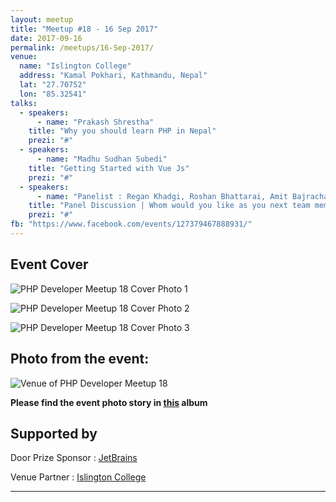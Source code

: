 ```yaml
---
layout: meetup
title: "Meetup #18 - 16 Sep 2017"
date: 2017-09-16
permalink: /meetups/16-Sep-2017/
venue:
  name: "Islington College"
  address: "Kamal Pokhari, Kathmandu, Nepal"
  lat: "27.70752"
  lon: "85.32541"
talks:
  - speakers:
      - name: "Prakash Shrestha"
    title: "Why you should learn PHP in Nepal"
    prezi: "#"
  - speakers:
      - name: "Madhu Sudhan Subedi"
    title: "Getting Started with Vue Js"
    prezi: "#"
  - speakers:
      - name: "Panelist : Regan Khadgi, Roshan Bhattarai, Amit Bajracharya | Moderator : Damodar Lohani"
    title: "Panel Discussion | Whom would you like as you next team member?"
    prezi: "#" 
fb: "https://www.facebook.com/events/127379467888931/"
---
```



## Event Cover

![PHP Developer Meetup 18 Cover Photo 1](/php/public/images/meetup-18/banner-18-1.jpg "PHP Developer Meetup 18 cover photo")

![PHP Developer Meetup 18 Cover Photo 2](/php/public/images/meetup-18/banner-18-2.jpg "PHP Developer Meetup 18 cover photo speakers")

![PHP Developer Meetup 18 Cover Photo 3](/php/public/images/meetup-18/banner-18-3.jpg "PHP Developer Meetup 18 cover photo panel discussion")


## Photo from the event:

![Venue of PHP Developer Meetup 18](/php/public/images/meetup-18/venue-18.jpg "Venue of PHP Developer Meetup 18")

**Please find the event photo story in [this](https://goo.gl/QSthDD) album**

## Supported by

Door Prize Sponsor : [JetBrains](https://www.jetbrains.com/)

Venue Partner : [Islington College](https://islington.edu.np/)

---

